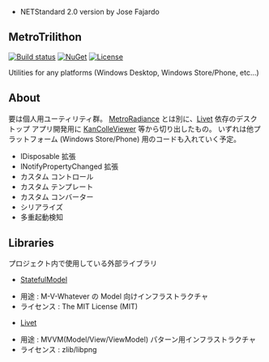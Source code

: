 * NETStandard 2.0 version by Jose Fajardo

## MetroTrilithon

[![Build status](https://img.shields.io/appveyor/ci/Grabacr07/MetroTrilithon/master.svg?style=flat-square)](https://ci.appveyor.com/project/Grabacr07/MetroTrilithon)
[![NuGet](https://img.shields.io/nuget/v/MetroTrilithon.svg?style=flat-square)](https://www.nuget.org/packages/MetroTrilithon/)
[![License](https://img.shields.io/github/license/Grabacr07/MetroTrilithon.svg?style=flat-square)](https://github.com/Grabacr07/MetroTrilithon/blob/develop/LICENSE.txt)

Utilities for any platforms (Windows Desktop, Windows Store/Phone, etc...)

## About

要は個人用ユーティリティ群。
[MetroRadiance](https://github.com/Grabacr07/MetroRadiance) とは別に、[Livet](https://github.com/ugaya40/Livet) 依存のデスクトップ アプリ開発用に [KanColleViewer](https://github.com/Grabacr07/KanColleViewer) 等から切り出したもの。
いずれは他プラットフォーム (Windows Store/Phone) 用のコードも入れていく予定。

* IDisposable 拡張
* INotifyPropertyChanged 拡張
* カスタム コントロール
* カスタム テンプレート
* カスタム コンバーター
* シリアライズ
* 多重起動検知

## Libraries

プロジェクト内で使用している外部ライブラリ

* [StatefulModel](https://github.com/ugaya40/StatefulModel)
 - 用途 : M-V-Whatever の Model 向けインフラストラクチャ
 - ライセンス : The MIT License (MIT)
* [Livet](http://ugaya40.hateblo.jp/entry/Livet)
 - 用途 : MVVM(Model/View/ViewModel) パターン用インフラストラクチャ
 - ライセンス : zlib/libpng
